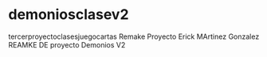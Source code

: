 # demoniosclasev2
tercerproyectoclasesjuegocartas Remake
Proyecto Erick MArtinez Gonzalez REAMKE DE proyecto Demonios V2
